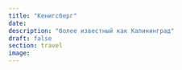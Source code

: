 ```yaml
---
title: "Кенигсберг"
date: 
description: "более известный как Калининград"
draft: false
section: travel
image: 
---
```

